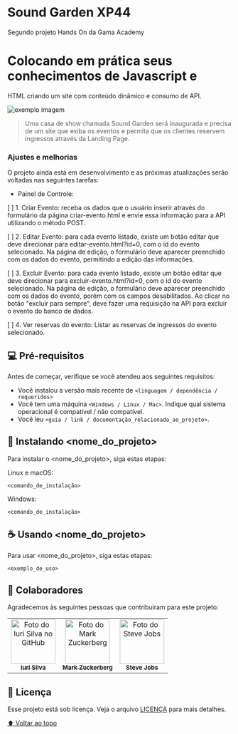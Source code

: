 # Sound Garden XP44
Segundo projeto Hands On da Gama Academy
# Colocando em prática seus conhecimentos de Javascript e
HTML criando um site com conteúdo dinâmico e consumo de API.

<img src="exemplo-image.png" alt="exemplo imagem">

> Uma casa de show chamada Sound Garden será
inaugurada e precisa de um site que exiba os eventos e
permita que os clientes reservem ingressos através da
Landing Page.

### Ajustes e melhorias

O projeto ainda está em desenvolvimento e as próximas atualizações serão voltadas nas seguintes tarefas:

- Painel de Controle:

[ ] 1. Criar Evento: receba os dados que o usuário inserir
através do formulário da página criar-evento.html e
envie essa informação para a API utilizando o
método POST.

[ ] 2. Editar Evento: para cada evento listado, existe um
botão editar que deve direcionar para
editar-evento.html?id=0, com o id do evento
selecionado. Na página de edição, o formulário deve
aparecer preenchido com os dados do evento,
permitindo a edição das informações.

[ ] 3. Excluir Evento: para cada evento listado, existe um
botão editar que deve direcionar para
excluir-evento.html?id=0, com o id do evento
selecionado. Na página de edição, o formulário deve
aparecer preenchido com os dados do evento,
porém com os campos desabilitados. Ao clicar no
botão "excluir para sempre", deve fazer uma
requisição na API para excluir o evento do banco de
dados.

[ ] 4. Ver reservas do evento: Listar as reservas de
ingressos do evento selecionado.

## 💻 Pré-requisitos

Antes de começar, verifique se você atendeu aos seguintes requisitos:
<!---Estes são apenas requisitos de exemplo. Adicionar, duplicar ou remover conforme necessário--->
* Você instalou a versão mais recente de `<linguagem / dependência / requeridos>`
* Você tem uma máquina `<Windows / Linux / Mac>`. Indique qual sistema operacional é compatível / não compatível.
* Você leu `<guia / link / documentação_relacionada_ao_projeto>`.

## 🚀 Instalando <nome_do_projeto>

Para instalar o <nome_do_projeto>, siga estas etapas:

Linux e macOS:
```
<comando_de_instalação>
```

Windows:
```
<comando_de_instalação>
```

## ☕ Usando <nome_do_projeto>

Para usar <nome_do_projeto>, siga estas etapas:

```
<exemplo_de_uso>
```

## 🤝 Colaboradores

Agradecemos às seguintes pessoas que contribuíram para este projeto:

<table>
  <tr>
    <td align="center">
      <a href="#">
        <img src="https://avatars3.githubusercontent.com/u/31936044" width="100px;" alt="Foto do Iuri Silva no GitHub"/><br>
        <sub>
          <b>Iuri Silva</b>
        </sub>
      </a>
    </td>
    <td align="center">
      <a href="#">
        <img src="https://s2.glbimg.com/FUcw2usZfSTL6yCCGj3L3v3SpJ8=/smart/e.glbimg.com/og/ed/f/original/2019/04/25/zuckerberg_podcast.jpg" width="100px;" alt="Foto do Mark Zuckerberg"/><br>
        <sub>
          <b>Mark Zuckerberg</b>
        </sub>
      </a>
    </td>
    <td align="center">
      <a href="#">
        <img src="https://miro.medium.com/max/360/0*1SkS3mSorArvY9kS.jpg" width="100px;" alt="Foto do Steve Jobs"/><br>
        <sub>
          <b>Steve Jobs</b>
        </sub>
      </a>
    </td>
  </tr>
</table>

## 📝 Licença

Esse projeto está sob licença. Veja o arquivo [LICENÇA](LICENSE.md) para mais detalhes.

[⬆ Voltar ao topo](#nome-do-projeto)<br>
